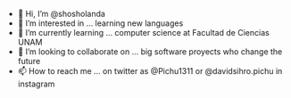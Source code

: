 - 👋 Hi, I’m @shosholanda
- 👀 I’m interested in ... learning new languages
- 🌱 I’m currently learning ... computer science at Facultad de Ciencias UNAM
- 💞️ I’m looking to collaborate on ... big software proyects who change the future
- 📫 How to reach me ... on twitter as @Pichu1311 or @davidsihro.pichu in instagram

<!---
shosholanda/shosholanda is a ✨ special ✨ repository because its `README.md` (this file) appears on your GitHub profile.
You can click the Preview link to take a look at your changes.
--->
